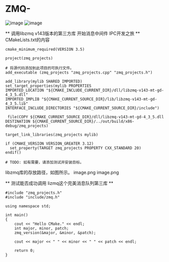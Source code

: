# ZMQ-

![image](https://user-images.githubusercontent.com/13326017/219828460-8e93ce51-4f61-45d5-b7ad-87e3683bd72b.png)
![image](https://user-images.githubusercontent.com/13326017/219828466-89115bca-6933-44ca-b002-d3359bd9f0de.png)


** 调用libzmq v143版本的第三方库 开始消息中间件 IPC开发之旅 **
CMakeLists.txt的内容
```
cmake_minimum_required(VERSION 3.5)

project(zmq_projects)

# 将源代码添加到此项目的可执行文件。
add_executable (zmq_projects "zmq_projects.cpp" "zmq_projects.h")

add_library(mylib SHARED IMPORTED)
set_target_properties(mylib PROPERTIES
IMPORTED_LOCATION "${CMAKE_INCLUDE_CURRENT_DIR}/dll/libzmq-v143-mt-gd-4_3_5.dll"
IMPORTED_IMPLIB "${CMAKE_CURRENT_SOURCE_DIR}/lib/libzmq-v143-mt-gd-4_3_5.lib"
INTERFACE_INCLUDE_DIRECTORIES "${CMAKE_CURRENT_SOURCE_DIR}/include")

 file(COPY ${CMAKE_CURRENT_SOURCE_DIR}/dll/libzmq-v143-mt-gd-4_3_5.dll DESTINATION ${CMAKE_CURRENT_SOURCE_DIR}/../out/build/x86-debug/zmq_projects)

target_link_libraries(zmq_projects mylib)

if (CMAKE_VERSION VERSION_GREATER 3.12)
  set_property(TARGET zmq_projects PROPERTY CXX_STANDARD 20)
endif()

# TODO: 如有需要，请添加测试并安装目标。
```

libzmq库的存放路径，如图所示。
image.png
image.png

** 测试能否成功调用 lizmq这个完美消息队列第三库 **
```
#include "zmq_projects.h"
#include "include/zmq.h"

using namespace std;

int main()
{
	cout << "Hello CMake." << endl;
	int major, minor, patch;
	zmq_version(&major, &minor, &patch);

	cout << major << " " << minor << " " << patch << endl;

	return 0;
}
```


